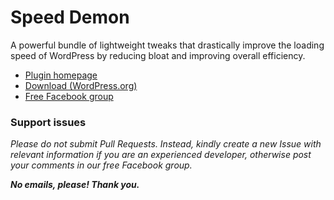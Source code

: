 # Speed Demon

A powerful bundle of lightweight tweaks that drastically improve the loading speed of WordPress by reducing bloat and improving overall efficiency.

* [Plugin homepage](https://www.littlebizzy.com/plugins/speed-demon)
* [Download (WordPress.org)](https://wordpress.org/plugins/speed-demon-littlebizzy)
* [Free Facebook group](https://www.facebook.com/groups/littlebizzy/)

### Support issues

*Please do not submit Pull Requests. Instead, kindly create a new Issue with relevant information if you are an experienced developer, otherwise post your comments in our free Facebook group.*

***No emails, please! Thank you.***
